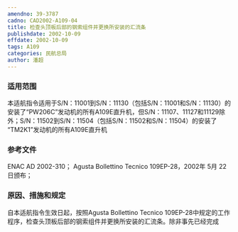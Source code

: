 ```yaml
---
amendno: 39-3787
cadno: CAD2002-A109-04
title: 检查头顶板后部的钢索组件并更换所安装的汇流条
publishdate: 2002-10-09
effdate: 2002-10-09
tags: A109
categories: 民航总局
author: 潘超
---
```


### 适用范围 
本适航指令适用于S/N：11001到S/N：11130（包括S/N：11001和S/N：11130）的安装了“PW206C”发动机的所有A109E直升机，但S/N：11107、11127和11129除外；S/N：11502到S/N：11504（包括S/N：11502和S/N：11504）的安装了 “TM2K1”发动机的所有A109E直升机

<!--more-->
### 参考文件
ENAC AD 2002-310；
    Agusta Bollettino Tecnico 109EP-28，2002年 5月 22日颁布；

### 原因、措施和规定 
自本适航指令生效日起，按照Agusta Bollettino Tecnico 109EP-28中规定的工作程序，检查头顶板后部的钢索组件并更换所安装的汇流条。除非事先已经完成
